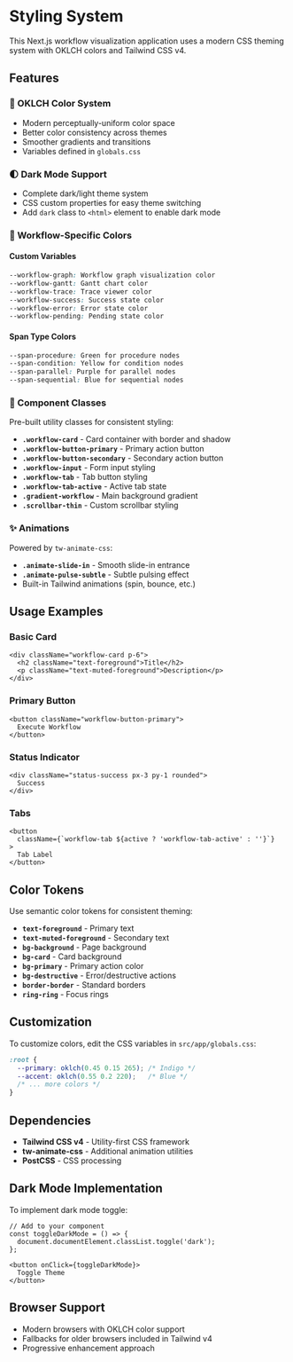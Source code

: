 # Styling System

This Next.js workflow visualization application uses a modern CSS theming system with OKLCH colors and Tailwind CSS v4.

## Features

### 🎨 OKLCH Color System
- Modern perceptually-uniform color space
- Better color consistency across themes
- Smoother gradients and transitions
- Variables defined in `globals.css`

### 🌓 Dark Mode Support
- Complete dark/light theme system
- CSS custom properties for easy theme switching
- Add `dark` class to `<html>` element to enable dark mode

### 🎯 Workflow-Specific Colors

#### Custom Variables
```css
--workflow-graph: Workflow graph visualization color
--workflow-gantt: Gantt chart color
--workflow-trace: Trace viewer color
--workflow-success: Success state color
--workflow-error: Error state color
--workflow-pending: Pending state color
```

#### Span Type Colors
```css
--span-procedure: Green for procedure nodes
--span-condition: Yellow for condition nodes
--span-parallel: Purple for parallel nodes
--span-sequential: Blue for sequential nodes
```

### 🧩 Component Classes

Pre-built utility classes for consistent styling:

- **`.workflow-card`** - Card container with border and shadow
- **`.workflow-button-primary`** - Primary action button
- **`.workflow-button-secondary`** - Secondary action button
- **`.workflow-input`** - Form input styling
- **`.workflow-tab`** - Tab button styling
- **`.workflow-tab-active`** - Active tab state
- **`.gradient-workflow`** - Main background gradient
- **`.scrollbar-thin`** - Custom scrollbar styling

### ✨ Animations

Powered by `tw-animate-css`:

- **`.animate-slide-in`** - Smooth slide-in entrance
- **`.animate-pulse-subtle`** - Subtle pulsing effect
- Built-in Tailwind animations (spin, bounce, etc.)

## Usage Examples

### Basic Card
```tsx
<div className="workflow-card p-6">
  <h2 className="text-foreground">Title</h2>
  <p className="text-muted-foreground">Description</p>
</div>
```

### Primary Button
```tsx
<button className="workflow-button-primary">
  Execute Workflow
</button>
```

### Status Indicator
```tsx
<div className="status-success px-3 py-1 rounded">
  Success
</div>
```

### Tabs
```tsx
<button 
  className={`workflow-tab ${active ? 'workflow-tab-active' : ''}`}
>
  Tab Label
</button>
```

## Color Tokens

Use semantic color tokens for consistent theming:

- **`text-foreground`** - Primary text
- **`text-muted-foreground`** - Secondary text
- **`bg-background`** - Page background
- **`bg-card`** - Card background
- **`bg-primary`** - Primary action color
- **`bg-destructive`** - Error/destructive actions
- **`border-border`** - Standard borders
- **`ring-ring`** - Focus rings

## Customization

To customize colors, edit the CSS variables in `src/app/globals.css`:

```css
:root {
  --primary: oklch(0.45 0.15 265); /* Indigo */
  --accent: oklch(0.55 0.2 220);   /* Blue */
  /* ... more colors */
}
```

## Dependencies

- **Tailwind CSS v4** - Utility-first CSS framework
- **tw-animate-css** - Additional animation utilities
- **PostCSS** - CSS processing

## Dark Mode Implementation

To implement dark mode toggle:

```tsx
// Add to your component
const toggleDarkMode = () => {
  document.documentElement.classList.toggle('dark');
};

<button onClick={toggleDarkMode}>
  Toggle Theme
</button>
```

## Browser Support

- Modern browsers with OKLCH color support
- Fallbacks for older browsers included in Tailwind v4
- Progressive enhancement approach
